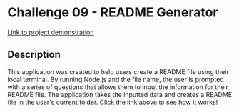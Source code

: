 # Challenge 09 - README Generator

[Link to project demonstration](./assets/READMEgenerator-demo.mp4)

## Description

This application was created to help users create a README file using their local terminal. By running Node.js and the file name, the user is prompted with a series of questions that allows them to input the information for their README file. The application takes the inputted data and creates a README file in the user's current folder. Click the link above to see how it works!

